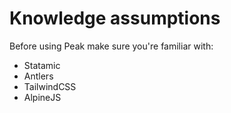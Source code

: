 # Knowledge assumptions

Before using Peak make sure you're familiar with:

- Statamic
- Antlers
- TailwindCSS
- AlpineJS
